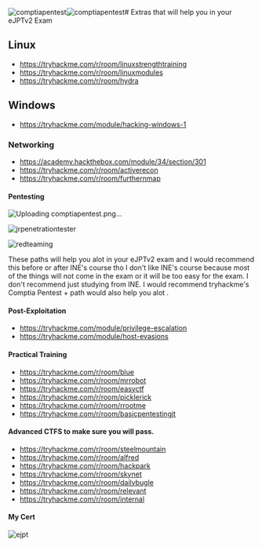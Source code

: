 ![comptiapentest](https://github.com/user-attachments/assets/838a4de8-17b0-4cc9-a532-dc03f65219e4)![comptiapentest](https://github.com/user-attachments/assets/502ac47a-782d-4b30-863b-cf15aee291b4)# Extras that will help you in your eJPTv2 Exam


## **Linux** 

- https://tryhackme.com/r/room/linuxstrengthtraining
- https://tryhackme.com/r/room/linuxmodules
- https://tryhackme.com/r/room/hydra


## **Windows**
- https://tryhackme.com/module/hacking-windows-1
### **Networking** 

- https://academy.hackthebox.com/module/34/section/301
- https://tryhackme.com/r/room/activerecon
- https://tryhackme.com/r/room/furthernmap

#### **Pentesting** 


![Uploading comptiapentest.png…]()


![jrpenetrationtester](https://github.com/user-attachments/assets/1ebc00e5-12f9-472f-8208-0ba6ce40f9fb)

![redteaming](https://github.com/user-attachments/assets/a442df6e-7329-4629-b7c4-f9b3b92bbdf2)



These paths will help you alot in your eJPTv2 exam and I would recommend this before or after INE's course tho I don't like INE's course because most of the things will not come in the exam or it will be too easy for the exam. I don't recommend just studying from INE.
I would recommend tryhackme's Comptia Pentest + path would also help you alot .
#### **Post-Exploitation**

- https://tryhackme.com/module/privilege-escalation
- https://tryhackme.com/module/host-evasions

#### **Practical Training**

- https://tryhackme.com/r/room/blue
- https://tryhackme.com/r/room/mrrobot
- https://tryhackme.com/r/room/easyctf
- https://tryhackme.com/r/room/picklerick
- https://tryhackme.com/r/room/rrootme
- https://tryhackme.com/r/room/basicpentestingjt

#### **Advanced CTFS to make sure you will pass.**
- https://tryhackme.com/r/room/steelmountain
- https://tryhackme.com/r/room/alfred
- https://tryhackme.com/r/room/hackpark
- https://tryhackme.com/r/room/skynet
- https://tryhackme.com/r/room/dailybugle
- https://tryhackme.com/r/room/relevant
- https://tryhackme.com/r/room/internal
#### **My Cert**
![ejpt](https://github.com/user-attachments/assets/25f1c191-95ca-462b-bb3b-58cbd1f6bcc0)



